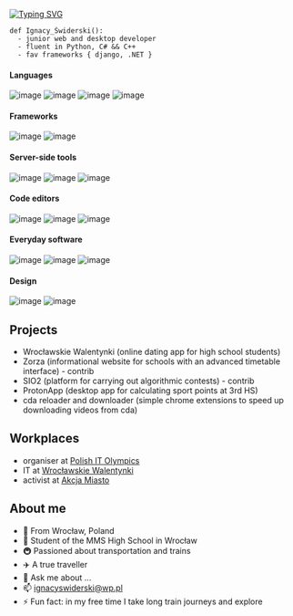 [![Typing SVG](https://readme-typing-svg.demolab.com?font=Fira+Code&size=40&pause=1000&color=000000&background=FFFFFF&center=true&vCenter=true&width=1250&height=150&lines=%F0%9F%91%8B+%5B+Hello+there%2C+I'm+Ignacy+%C5%9Awiderski+%5D;%F0%9F%99%8B+%3C+welcome+to+my+profile+%2F%3E)](https://git.io/typing-svg)
```
def Ignacy_Świderski():
  - junior web and desktop developer
  - fluent in Python, C# && C++
  - fav frameworks { django, .NET }
```
#### Languages
![image](https://img.shields.io/badge/C%23-239120?style=for-the-badge&logo=c-sharp&logoColor=white)
![image](https://img.shields.io/badge/C%2B%2B-00599C?style=for-the-badge&logo=c%2B%2B&logoColor=white)
![image](https://img.shields.io/badge/JavaScript-323330?style=for-the-badge&logo=javascript&logoColor=F7DF1E)
![image](https://img.shields.io/badge/Python-FFD43B?style=for-the-badge&logo=python&logoColor=blue)

#### Frameworks
![image](https://img.shields.io/badge/.NET-512BD4?style=for-the-badge&logo=dotnet&logoColor=white)
![image](https://img.shields.io/badge/Django-092E20?style=for-the-badge&logo=django&logoColor=green)

#### Server-side tools
![image](https://img.shields.io/badge/SQLite-07405E?style=for-the-badge&logo=sqlite&logoColor=white)
![image](https://img.shields.io/badge/MySQL-005C84?style=for-the-badge&logo=mysql&logoColor=white)
![image](https://img.shields.io/badge/Nginx-009639?style=for-the-badge&logo=nginx&logoColor=white)

#### Code editors
![image](https://img.shields.io/badge/VSCode-0078D4?style=for-the-badge&logo=visual%20studio%20code&logoColor=white)
![image](https://img.shields.io/badge/Visual_Studio-5C2D91?style=for-the-badge&logo=visual%20studio&logoColor=white)
![image](https://img.shields.io/badge/windows%20terminal-4D4D4D?style=for-the-badge&logo=windows%20terminal&logoColor=white)

#### Everyday software
![image](https://img.shields.io/badge/LaTeX-47A141?style=for-the-badge&logo=LaTeX&logoColor=white)
![image](https://img.shields.io/badge/Markdown-000000?style=for-the-badge&logo=markdown&logoColor=white)
![image](https://img.shields.io/badge/Microsoft_Excel-217346?style=for-the-badge&logo=microsoft-excel&logoColor=white)

#### Design
![image](https://img.shields.io/badge/Canva-%2300C4CC.svg?&style=for-the-badge&logo=Canva&logoColor=white)
![image](https://img.shields.io/badge/gimp-5C5543?style=for-the-badge&logo=gimp&logoColor=white)

## Projects
- Wrocławskie Walentynki (online dating app for high school students)
- Zorza (informational website for schools with an advanced timetable interface) - contrib
- SIO2 (platform for carrying out algorithmic contests) - contrib
- ProtonApp (desktop app for calculating sport points at 3rd HS)
- cda reloader and downloader (simple chrome extensions to speed up downloading videos from cda)

## Workplaces
- organiser at [Polish IT Olympics](https://oi.edu.pl/)
- IT at [Wrocławskie Walentynki](https://github.com/Igifigi/wroclawskiewalentynki)
- activist at [Akcja Miasto](https://www.akcjamiasto.org/)

## About me
- 🏬 From Wrocław, Poland
- 🏫 Student of the MMS High School in Wrocław
- 🚇 Passioned about transportation and trains
- ✈️ A true traveller
- 💬 Ask me about ...
- 📫 ignacyswiderski@wp.pl
- ⚡ Fun fact: in my free time I take long train journeys and explore
